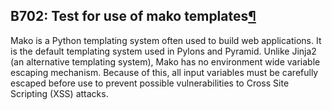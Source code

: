## B702: Test for use of mako templates<a href="#b702-test-for-use-of-mako-templates" class="headerlink" title="Permalink to this headline">¶</a>

Mako is a Python templating system often used to build web applications.
It is the default templating system used in Pylons and Pyramid. Unlike
Jinja2 (an alternative templating system), Mako has no environment wide
variable escaping mechanism. Because of this, all input variables must
be carefully escaped before use to prevent possible vulnerabilities to
Cross Site Scripting (XSS) attacks.
